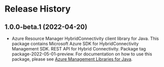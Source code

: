 # Release History

## 1.0.0-beta.1 (2022-04-20)

- Azure Resource Manager HybridConnectivity client library for Java. This package contains Microsoft Azure SDK for HybridConnectivity Management SDK. REST API for Hybrid Connectivity. Package tag package-2022-05-01-preview. For documentation on how to use this package, please see [Azure Management Libraries for Java](https://aka.ms/azsdk/java/mgmt).
